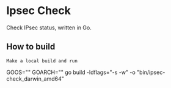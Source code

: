 # Ipsec Check
Check IPsec status, written in Go.

## How to build 

````
Make a local build and run
````
GOOS="<so>" GOARCH="<arch>" go build  -ldflags="-s -w" -o "bin/ipsec-check_darwin_amd64"